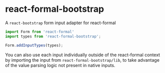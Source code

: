 react-formal-bootstrap
===

A `react-bootstrap` form input adapter for react-formal

```js
import Form from 'react-formal'
import types from 'react-formal-bootstrap';

Form.addInputTypes(types);
```

You can also use each input individually outside of the react-formal context by importing the
input from `react-formal-bootstrap/lib`, to take advantage of the value parsing logic not present in native inputs.
